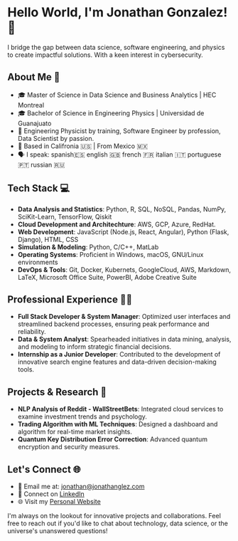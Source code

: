 # Hello World, I'm Jonathan Gonzalez! 👋

I bridge the gap between data science, software engineering, and physics to create impactful solutions. With a keen interest in cybersecurity.

## About Me 🚀
- 🎓 Master of Science in Data Science and Business Analytics | HEC Montreal
- 🎓 Bachelor of Science in Engineering Physics | Universidad de Guanajuato
- 🔭 Engineering Physicist by training, Software Engineer by profession, Data Scientist by passion.
- 📍 Based in Califronia  🇺🇸 | From Mexico 🇲🇽
- 🗣️ I speak: spanish🇪🇸 english 🇬🇧 french 🇫🇷 italian 🇮🇹 portuguese 🇵🇹 russian 🇷🇺

## Tech Stack 💻
- **Data Analysis and Statistics**: Python, R, SQL, NoSQL, Pandas, NumPy, SciKit-Learn, TensorFlow, Qiskit
- **Cloud Development and Architechture**: AWS, GCP, Azure, RedHat. 
- **Web Development**: JavaScript (Node.js, React, Angular), Python (Flask, Django), HTML, CSS
- **Simulation & Modeling**: Python, C/C++, MatLab
- **Operating Systems**: Proficient in Windows, macOS, GNU/Linux environments
- **DevOps & Tools**: Git, Docker, Kubernets, GoogleCloud, AWS, Markdown, LaTeX, Microsoft Office Suite, PowerBI, Adobe Creative Suite

## Professional Experience 👨‍💻
- **Full Stack Developer & System Manager**: Optimized user interfaces and streamlined backend processes, ensuring peak performance and reliability.
- **Data & System Analyst**: Spearheaded initiatives in data mining, analysis, and modeling to inform strategic financial decisions.
- **Internship as a Junior Developer**: Contributed to the development of innovative search engine features and data-driven decision-making tools.

## Projects & Research 🔬
- **NLP Analysis of Reddit - WallStreetBets**: Integrated cloud services to examine investment trends and psychology.
- **Trading Algorithm with ML Techniques**: Designed a dashboard and algorithm for real-time market insights.
- **Quantum Key Distribution Error Correction**: Advanced quantum encryption and security measures.

## Let's Connect 🌐
- 📧 Email me at: [jonathan@jonathanglez.com](mailto:jonathan@jonathanglez.com)
- 💼 Connect on [LinkedIn](https://linkedin.com/in/jonathan-a-gonzalez)
- 🌐 Visit my [Personal Website](https://www.jonthanglez.com)

I'm always on the lookout for innovative projects and collaborations. Feel free to reach out if you'd like to chat about technology, data science, or the universe's unanswered questions!
